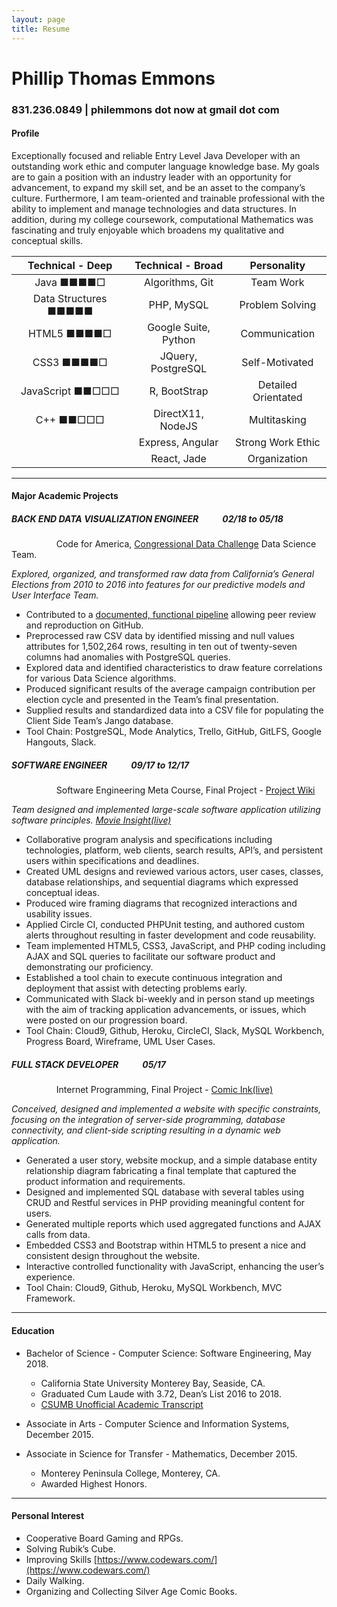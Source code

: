 ```yaml
---
layout: page
title: Resume
---
```


# Phillip Thomas Emmons
### 831.236.0849 | philemmons dot now at gmail dot com
#### **Profile**

<p> Exceptionally focused and reliable Entry Level Java Developer with an outstanding work ethic and computer language knowledge base. My goals are to gain a position with an industry leader with an opportunity for advancement, to expand my skill set, and be an asset to the company’s culture. Furthermore, I am team-oriented and trainable professional with the ability to implement and manage technologies and data structures. In addition, during my college coursework, computational Mathematics was fascinating and truly enjoyable which broadens my qualitative and conceptual skills.</p>
  
| **Technical - Deep** | **Technical - Broad** | **Personality** |
|:-:|:-:|:-:|
| Java 	■■■■□ | Algorithms, Git | Team Work |
| Data Structures ■■■■■ | PHP, MySQL | Problem Solving |
| HTML5 ■■■■□ | Google Suite, Python | Communication |
| CSS3 ■■■■□ | JQuery, PostgreSQL | Self-Motivated |
| JavaScript ■■□□□ | R, BootStrap | Detailed Orientated |
| C++ ■■□□□ | DirectX11, NodeJS | Multitasking |
|  | Express, Angular | Strong Work Ethic |
|  | React, Jade | Organization |

---
#### **Major Academic Projects**

##### **BACK END DATA VISUALIZATION ENGINEER** &emsp; &emsp; 02/18 to 05/18
&emsp; &emsp; &emsp; &emsp; Code for America, [Congressional Data Challenge](https://docs.google.com/presentation/d/1vt1PHWl634FETYke7yBlyp7s80rWXtElhJZRrJBLCwQ/edit#slide=id.p1) Data Science Team.

*Explored, organized, and transformed raw data from California’s General Elections from 2010 to 2016 into features for our predictive models and User Interface Team.*
	
- Contributed to a [documented, functional pipeline](https://docs.google.com/document/d/1uUj2jG5GzVfJjuf2d90VsctEQG7_4l5YCAF4HXYtKWw/edit#heading=h.5rr7g1pboqz4) allowing peer review and reproduction on GitHub.
- Preprocessed raw CSV data by identified missing and null values attributes for 1,502,264 rows, resulting in ten out of twenty-seven columns had anomalies with PostgreSQL queries. 
- Explored data and identified characteristics to draw feature correlations for various Data Science algorithms.
- Produced significant results of the average campaign contribution per election cycle and presented in the Team’s final presentation.
- Supplied results and standardized data into a CSV file for populating the Client Side Team’s Jango database.
- Tool Chain: PostgreSQL, Mode Analytics, Trello, GitHub, GitLFS, Google Hangouts, Slack.

##### **SOFTWARE ENGINEER**	&emsp; &emsp; 09/17 to 12/17
&emsp; &emsp; &emsp; &emsp; Software Engineering Meta Course, Final Project - [Project Wiki](https://github.com/CSUMB-SCD/group4_FinalProject/wiki)

*Team designed and implemented large-scale software application utilizing software principles. [Movie Insight(live)](https://movie-insights.herokuapp.com/)*

- Collaborative program analysis and specifications including technologies, platform, web clients, search results, API’s, and persistent users within specifications and deadlines.
- Created UML designs and reviewed various actors, user cases, classes, database relationships, and sequential diagrams which expressed conceptual ideas.
- Produced wire framing diagrams that recognized interactions and usability issues.
- Applied Circle CI, conducted PHPUnit testing, and authored custom alerts throughout resulting in faster development and code reusability.
- Team implemented HTML5, CSS3, JavaScript, and PHP coding including AJAX and SQL queries to facilitate our software product and demonstrating our proficiency.
- Established a tool chain to execute continuous integration and deployment that assist with detecting problems early.
- Communicated with Slack bi-weekly and in person stand up meetings with the aim of tracking application advancements, or issues, which were posted on our progression board.
- Tool Chain: Cloud9, Github, Heroku, CircleCI, Slack, MySQL Workbench, Progress Board, Wireframe, UML User Cases.

##### **FULL STACK DEVELOPER** &emsp; &emsp; 05/17
&emsp; &emsp; &emsp; &emsp; Internet Programming, Final Project - [Comic Ink(live)](https://comix-ink.herokuapp.com/index.php)

*Conceived, designed and implemented a website with specific constraints, focusing on the integration of server-side programming, database connectivity, and client-side scripting resulting in a dynamic web application.*

- Generated a user story, website mockup, and a simple database entity relationship diagram fabricating a final template that captured the product information and requirements.
- Designed and implemented SQL database with several tables using CRUD and Restful services in PHP providing meaningful content for users.
- Generated multiple reports which used aggregated functions and AJAX calls from data.
- Embedded CSS3 and Bootstrap within HTML5 to present a nice and consistent design throughout the website.
- Interactive controlled functionality with JavaScript, enhancing the user’s experience.
- Tool Chain: Cloud9, Github, Heroku, MySQL Workbench, MVC Framework.

---
#### **Education**
- Bachelor of Science - Computer Science: Software Engineering, May 2018.
  - California State University Monterey Bay, Seaside, CA.
  - Graduated Cum Laude with 3.72, Dean’s List 2016 to 2018.
  - [CSUMB Unofficial Academic Transcript](https://drive.google.com/file/d/1dL85yA8iQSLrHBr5jGt177mREvp2yFU3/view?usp=sharing)

- Associate in Arts - Computer Science and Information Systems, December 2015.
- Associate in Science for Transfer - Mathematics, December 2015.
  - Monterey Peninsula College, Monterey, CA.
  - Awarded Highest Honors.

---
#### **Personal Interest**
- Cooperative Board Gaming and RPGs.
- Solving Rubik’s Cube.
- Improving Skills [https://www.codewars.com/](https://www.codewars.com/)
- Daily Walking.
- Organizing and Collecting Silver Age Comic Books.


